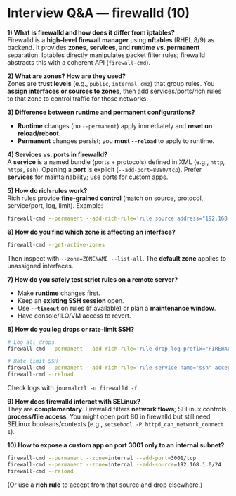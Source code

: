 # Interview Q&A — firewalld (10)

**1) What is firewalld and how does it differ from iptables?**  
Firewalld is a **high‑level firewall manager** using **nftables** (RHEL 8/9) as backend. It provides **zones**, **services**, and **runtime vs. permanent** separation. Iptables directly manipulates packet filter rules; firewalld abstracts this with a coherent API (`firewall-cmd`).

**2) What are zones? How are they used?**  
Zones are **trust levels** (e.g., `public`, `internal`, `dmz`) that group rules. You **assign interfaces or sources to zones**, then add services/ports/rich rules to that zone to control traffic for those networks.

**3) Difference between runtime and permanent configurations?**  
- **Runtime** changes (no `--permanent`) apply immediately and **reset on reload/reboot**.  
- **Permanent** changes persist; you **must `--reload`** to apply to runtime.

**4) Services vs. ports in firewalld?**  
A **service** is a named bundle (ports + protocols) defined in XML (e.g., `http`, `https`, `ssh`). Opening a **port** is explicit (`--add-port=8080/tcp`). Prefer **services** for maintainability; use ports for custom apps.

**5) How do rich rules work?**  
Rich rules provide **fine‑grained control** (match on source, protocol, service/port, log, limit). Example:  
```bash
firewall-cmd --permanent --add-rich-rule='rule source address="192.168.1.0/24" service name="ssh" accept'
```

**6) How do you find which zone is affecting an interface?**  
```bash
firewall-cmd --get-active-zones
```
Then inspect with `--zone=ZONENAME --list-all`. The **default zone** applies to unassigned interfaces.

**7) How do you safely test strict rules on a remote server?**  
- Make **runtime** changes first.  
- Keep an **existing SSH session** open.  
- Use **`--timeout`** on rules (if available) or plan a **maintenance window**.  
- Have console/ILO/VM access to revert.

**8) How do you log drops or rate‑limit SSH?**  
```bash
# Log all drops
firewall-cmd --permanent --add-rich-rule='rule drop log prefix="FIREWALL-DROP: " level="warning"'

# Rate limit SSH
firewall-cmd --permanent --add-rich-rule='rule service name="ssh" accept limit value="3/m"'
firewall-cmd --reload
```
Check logs with `journalctl -u firewalld -f`.

**9) How does firewalld interact with SELinux?**  
They are **complementary**. Firewalld filters **network flows**; SELinux controls **process/file access**. You might open port 80 in firewalld but still need SELinux booleans/contexts (e.g., `setsebool -P httpd_can_network_connect 1`).

**10) How to expose a custom app on port 3001 only to an internal subnet?**  
```bash
firewall-cmd --permanent --zone=internal --add-port=3001/tcp
firewall-cmd --permanent --zone=internal --add-source=192.168.1.0/24
firewall-cmd --reload
```
(Or use a **rich rule** to accept from that source and drop elsewhere.)
